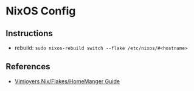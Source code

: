 # NixOS Config

## Instructions

- rebuild: `sudo nixos-rebuild switch --flake /etc/nixos/#<hostname>`

## References

- [Vimjoyers Nix/Flakes/HomeManger Guide](https://www.youtube.com/watch?v=a67Sv4Mbxmc)
